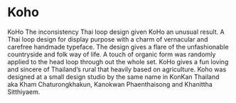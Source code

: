 # Koho
KoHo
The inconsistency Thai loop design given KoHo an unusual result. A Thai loop design for display purpose with a charm of vernacular and carefree handmade typeface. The design gives a flare of the unfashionable countryside and folk way of life. A touch of organic form was randomly applied to the head loop through out the whole set. KoHo gives a fun loving and sincere of Thailand’s rural that heavily based on agriculture. Koho was designed at a small design studio by the same name in KonKan Thailand aka Kham Chaturongkhakun, Kanokwan Phaenthaisong and Khanittha Sitthiyaem.
